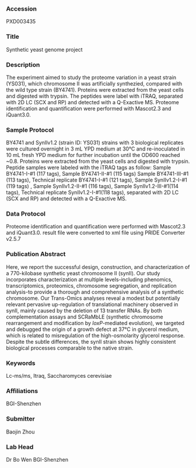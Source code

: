 ### Accession
PXD003435

### Title
Synthetic yeast genome project

### Description
The experiment aimed to study the proteome variation in a yeast strain (YS031), which chromosome II was artificially synthezied, compared with the wild type strain (BY4741). Proteins were extracted from the yeast cells and digested with trypsin. The peptides were label with iTRAQ, separated with 2D LC (SCX and RP) and detected with a Q-Exactive MS. Proteome identification and quantification were performed with Mascot2.3 and iQuant3.0.

### Sample Protocol
BY4741 and SynIIv1.2 (strain ID: YS031) strains with 3 biological replicates were cultured overnight in 3 mL YPD medium at 30°C and re-inoculated in 10 mL fresh YPD medium for further incubation until the OD600 reached ~0.8. Proteins were extracted from the yeast cells and digested with trypsin. Peptide samples were labeled with the iTRAQ tags as follow: Sample BY4741-I-#1 (117 tags), Sample BY4741-II-#1 (115 tags) Sample BY4741-III-#1 (113 tags), Technical replicate BY4741-I-#1 (121 tags), Sample SynIIv1.2-I-#1 (119 tags) , Sample SynIIv1.2-II-#1 (116 tags), Sample SynIIv1.2-III-#1(114 tags), Technical replicate SynIIv1.2-I-#1(118 tags), separated with 2D LC (SCX and RP) and detected with a Q-Exactive MS.

### Data Protocol
Proteome identification and quantification were performed with Mascot2.3 and iQuant3.0. result file were converted  to xml file using PRIDE Converter v2.5.7

### Publication Abstract
Here, we report the successful design, construction, and characterization of a 770-kilobase synthetic yeast chromosome II (synII). Our study incorporates characterization at multiple levels-including phenomics, transcriptomics, proteomics, chromosome segregation, and replication analysis-to provide a thorough and comprehensive analysis of a synthetic chromosome. Our Trans-Omics analyses reveal a modest but potentially relevant pervasive up-regulation of translational machinery observed in synII, mainly caused by the deletion of 13 transfer RNAs. By both complementation assays and SCRaMbLE (synthetic chromosome rearrangement and modification by <i>loxP</i>-mediated evolution), we targeted and debugged the origin of a growth defect at 37&#xb0;C in glycerol medium, which is related to misregulation of the high-osmolarity glycerol response. Despite the subtle differences, the synII strain shows highly consistent biological processes comparable to the native strain.

### Keywords
Lc-ms/ms, Itraq, Saccharomyces cerevisiae

### Affiliations
BGI-Shenzhen

### Submitter
Baojin Zhou

### Lab Head
Dr Bo Wen
BGI-Shenzhen


